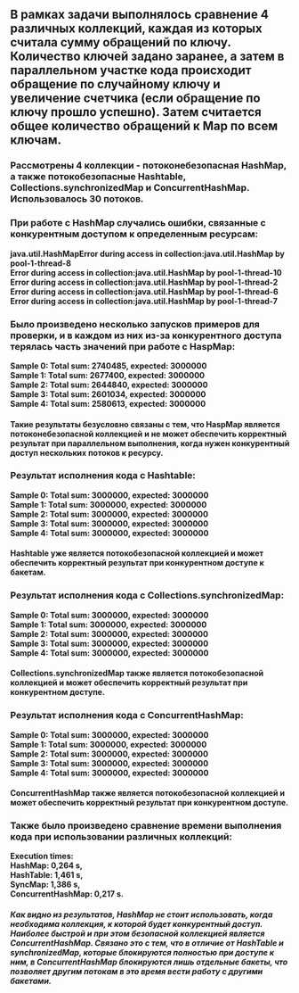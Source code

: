 ## В рамках задачи выполнялось сравнение 4 различных коллекций, каждая из которых считала сумму обращений по ключу. Количество ключей задано заранее, а затем в параллельном участке кода происходит обращение по случайному ключу и увеличение счетчика (если обращение по ключу прошло успешно). Затем считается общее количество обращений к Map по всем ключам. 
### Рассмотрены 4 коллекции - потоконебезопасная HashMap, а также потокобезопасные Hashtable, Collections.synchronizedMap и ConcurrentHashMap. Использовалось 30 потоков.

### При работе с HashMap случались ошибки, связанные с конкурентным доступом к определенным ресурсам:
**java.util.HashMapError during access in collection:java.util.HashMap by pool-1-thread-8**\
**Error during access in collection:java.util.HashMap by pool-1-thread-10**\
**Error during access in collection:java.util.HashMap by pool-1-thread-2**\
**Error during access in collection:java.util.HashMap by pool-1-thread-6**\
**Error during access in collection:java.util.HashMap by pool-1-thread-7**

### Было произведено несколько запусков примеров для проверки, и в каждом из них из-за конкурентного доступа терялась часть значений при работе с HaspMap:
**Sample 0: Total sum: 2740485, expected: 3000000**\
**Sample 1: Total sum: 2677400, expected: 3000000**\
**Sample 2: Total sum: 2644840, expected: 3000000**\
**Sample 3: Total sum: 2601034, expected: 3000000**\
**Sample 4: Total sum: 2580613, expected: 3000000**

#### Такие результаты безусловно связаны с тем, что HaspMap является потоконебезопасной коллекцией и не может обеспечить корректный результат при параллельном выполнения, когда нужен конкурентный доступ нескольких потоков к ресурсу.

### Результат исполнения кода с Hashtable:
**Sample 0: Total sum: 3000000, expected: 3000000**\
**Sample 1: Total sum: 3000000, expected: 3000000**\
**Sample 2: Total sum: 3000000, expected: 3000000**\
**Sample 3: Total sum: 3000000, expected: 3000000**\
**Sample 4: Total sum: 3000000, expected: 3000000**

#### Hashtable уже является потокобезопасной коллекцией и может обеспечить корректный результат при конкурентном доступе к бакетам.

### Результат исполнения кода с Collections.synchronizedMap:
**Sample 0: Total sum: 3000000, expected: 3000000**\
**Sample 1: Total sum: 3000000, expected: 3000000**\
**Sample 2: Total sum: 3000000, expected: 3000000**\
**Sample 3: Total sum: 3000000, expected: 3000000**\
**Sample 4: Total sum: 3000000, expected: 3000000**

#### Collections.synchronizedMap также является потокобезопасной коллекцией и может обеспечить корректный результат при конкурентном доступе.

### Результат исполнения кода с ConcurrentHashMap:
**Sample 0: Total sum: 3000000, expected: 3000000**\
**Sample 1: Total sum: 3000000, expected: 3000000**\
**Sample 2: Total sum: 3000000, expected: 3000000**\
**Sample 3: Total sum: 3000000, expected: 3000000**\
**Sample 4: Total sum: 3000000, expected: 3000000**

#### ConcurrentHashMap также является потокобезопасной коллекцией и может обеспечить корректный результат при конкурентном доступе.

### Также было произведено сравнение времени выполнения кода при использовании различных коллекций:

**Execution times:**\
**HashMap: 0,264 s,**\
**HashTable: 1,461 s,**\
**SyncMap: 1,386 s,**\
**ConcurrentHashMap: 0,217 s.**

##### Как видно из результатов, HashMap не стоит использовать, когда необходима коллекция, к которой будет конкурентный доступ. Наиболее быстрой и при этом безопасной коллекцией является ConcurrentHashMap. Связано это с тем, что в отличие от HashTable и synchronizedMap, которые блокируются полностью при доступе к ним, в ConcurrentHashMap блокируются лишь отдельные бакеты, что позволяет другим потокам в это время вести работу с другими бакетами.